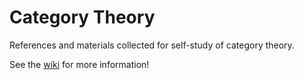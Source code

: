 # Category Theory

References and materials collected for self-study of category theory.

See the [wiki](https://github.com/bmershon/category-theory/wiki) for more information!
